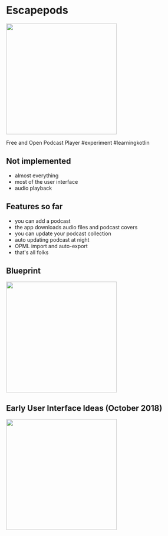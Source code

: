 # Escapepods
<img src="https://raw.githubusercontent.com/y20k/escapepods/master/assets/escapepods-app-icon-current.png" width="300" />

Free and Open Podcast Player #experiment #learningkotlin

## Not implemented
* almost everything
* most of the user interface
* audio playback

## Features so far
* you can add a podcast
* the app downloads audio files and podcast covers
* you can update your podcast collection
* auto updating podcast at night
* OPML import and auto-export
* that's all folks

## Blueprint
<img src="https://raw.githubusercontent.com/y20k/escapepods/master/app/assets/escapepod-drawing-01.png" width="300" />

## Early User Interface Ideas (October 2018)
<img src="https://raw.githubusercontent.com/y20k/escapepods/master/app/assets/early-ui-screenshot-2018-10-18.png" width="300" />
